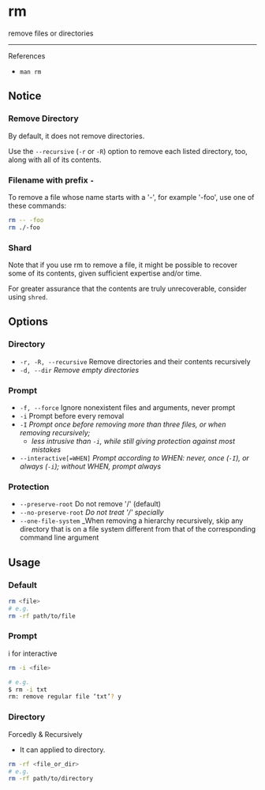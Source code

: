 # rm

remove files or directories

---

References

- `man rm`

## Notice

### Remove Directory

By default, it does not remove directories.

Use the `--recursive` (`-r` or `-R`) option to remove each listed directory, too, along with all of its contents.

### Filename with prefix `-`

To remove a file whose name starts with a '-', for example '-foo', use one of these commands:

```bash
rm -- -foo
rm ./-foo
```

### Shard

Note that if you use rm to remove a file, it might be possible to recover some of its contents, given sufficient expertise and/or time.

For greater assurance that the contents are truly unrecoverable, consider using `shred`.

## Options

### Directory

- `-r, -R, --recursive` Remove directories and their contents recursively
- `-d, --dir` _Remove empty directories_

### Prompt

- `-f, --force` Ignore nonexistent files and arguments, never prompt
- `-i` Prompt before every removal
- `-I` _Prompt once before removing more than three files, or when removing recursively;_
    - _less intrusive than `-i`, while still giving protection against most mistakes_
- `--interactive[=WHEN]` _Prompt according to WHEN: never, once (`-I`), or always (`-i`); without WHEN, prompt always_

### Protection

- `--preserve-root` Do not remove '/' (default)
- `--no-preserve-root` _Do not treat '/' specially_
- `--one-file-system` _When removing a hierarchy recursively, skip any directory that is on a file system different from that of the corresponding command line argument

## Usage

### Default

```bash
rm <file>
# e.g.
rm -rf path/to/file
```

### Prompt

i for interactive

```bash
rm -i <file>

# e.g.
$ rm -i txt
rm: remove regular file ‘txt’? y
```

### Directory

Forcedly & Recursively

- It can applied to directory.

```bash
rm -rf <file_or_dir>
# e.g.
rm -rf path/to/directory
```
